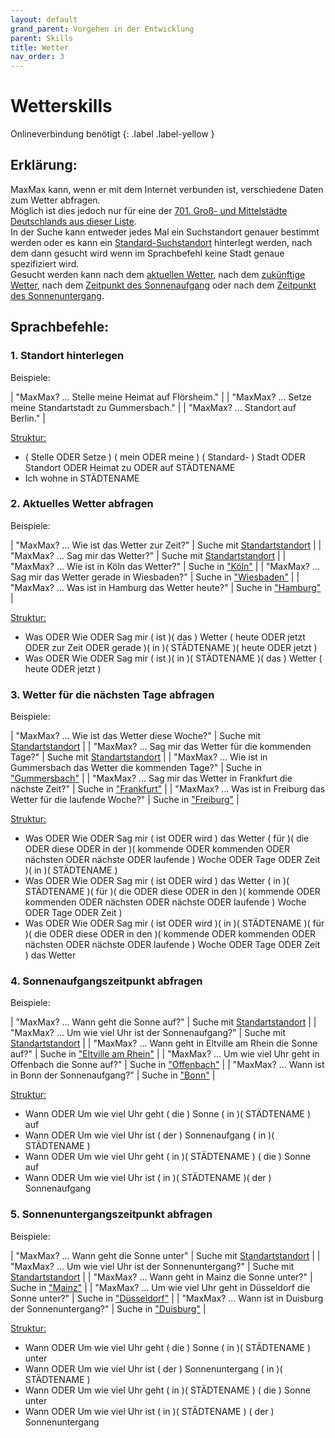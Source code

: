 ```yaml
---
layout: default
grand_parent: Vorgehen in der Entwicklung
parent: Skills
title: Wetter
nav_order: 3
---
```



# Wetterskills
<div class="labels" markdown="1">
Onlineverbindung benötigt
{: .label .label-yellow }
</div>

## Erklärung:
MaxMax kann, wenn er mit dem Internet verbunden ist, verschiedene Daten zum Wetter abfragen.<br/> Möglich ist dies jedoch nur für eine der [701. Groß- und Mittelstädte Deutschlands aus dieser Liste](weather_citys). <br/>In der Suche kann entweder jedes Mal ein Suchstandort genauer bestimmt werden oder es kann ein [Standard-Suchstandort](#1-standort-hinterlegen) hinterlegt werden, nach dem dann gesucht wird wenn im Sprachbefehl keine Stadt genaue spezifiziert wird.<br/>
Gesucht werden kann nach dem [aktuellen Wetter](#2-aktuelles-wetter-abfragen), nach dem [zukünftige Wetter](#3-wetter-für-die-nächsten-tage-abfragen), nach dem [Zeitpunkt des Sonnenaufgang](#4-sonnenaufgangszeitpunkt-abfragen) oder nach dem [Zeitpunkt des Sonnenuntergang](#5-sonnenuntergangszeitpunkt-abfragen).



## Sprachbefehle:
### 1. Standort hinterlegen 
Beispiele:

| "MaxMax? ... Stelle meine Heimat auf Flörsheim."         |
| "MaxMax? ... Setze meine Standartstadt zu Gummersbach."    |
| "MaxMax? ... Standort auf Berlin."    |

[Struktur:](structure) 
- ( Stelle ODER Setze ) ( mein ODER meine ) ( Standard- ) Stadt ODER Standort ODER Heimat zu ODER auf STÄDTENAME
- Ich wohne in STÄDTENAME

### 2. Aktuelles Wetter abfragen
Beispiele:

| "MaxMax? ... Wie ist das Wetter zur Zeit?" | Suche mit [Standartstandort](#1-standort-hinterlegen) |
| "MaxMax? ... Sag mir das Wetter?" | Suche mit [Standartstandort](#1-standort-hinterlegen) |
| "MaxMax? ... Wie ist in Köln das Wetter?"               | Suche in ["Köln"](weather_citys) | 
| "MaxMax? ... Sag mir das Wetter gerade in Wiesbaden?" | Suche in ["Wiesbaden"](weather_citys) |
| "MaxMax? ... Was ist in Hamburg das Wetter heute?"  | Suche in ["Hamburg"](weather_citys) | 

[Struktur:](structure) 
- Was ODER Wie ODER Sag mir ( ist )( das ) Wetter ( heute ODER jetzt ODER zur Zeit ODER gerade )( in )( STÄDTENAME )( heute ODER jetzt )
- Was ODER Wie ODER Sag mir ( ist )( in )( STÄDTENAME )( das ) Wetter ( heute ODER jetzt )

### 3. Wetter für die nächsten Tage abfragen
Beispiele:

| "MaxMax? ... Wie ist das Wetter diese Woche?" | Suche mit [Standartstandort](#1-standort-hinterlegen) |
| "MaxMax? ... Sag mir das Wetter für die kommenden Tage?" | Suche mit [Standartstandort](#1-standort-hinterlegen) |
| "MaxMax? ... Wie ist in Gummersbach das Wetter die kommenden Tage?"               | Suche in ["Gummersbach"](weather_citys) | 
| "MaxMax? ... Sag mir das Wetter in Frankfurt die nächste Zeit?" | Suche in ["Frankfurt"](weather_citys) |
| "MaxMax? ... Was ist in Freiburg das Wetter für die laufende Woche?"  | Suche in ["Freiburg"](weather_citys) | 

[Struktur:](structure) 
- Was ODER Wie ODER Sag mir ( ist ODER wird ) das Wetter ( für )( die ODER diese ODER in der )( kommende ODER kommenden ODER nächsten ODER nächste ODER laufende ) Woche ODER Tage ODER Zeit )( in )( STÄDTENAME )
-  Was ODER Wie ODER Sag mir ( ist ODER wird ) das Wetter ( in )( STÄDTENAME )( für )( die ODER diese ODER in den )( kommende ODER kommenden ODER nächsten ODER nächste ODER laufende ) Woche ODER Tage ODER Zeit )
- Was ODER Wie ODER Sag mir ( ist ODER wird )( in )( STÄDTENAME )( für )( die ODER diese ODER in den )( kommende ODER kommenden ODER nächsten ODER nächste ODER laufende ) Woche ODER Tage ODER Zeit ) das Wetter 


### 4. Sonnenaufgangszeitpunkt abfragen
Beispiele:

| "MaxMax? ... Wann geht die Sonne auf?" | Suche mit [Standartstandort](#1-standort-hinterlegen) |
| "MaxMax? ... Um wie viel Uhr ist der Sonnenaufgang?" | Suche mit [Standartstandort](#1-standort-hinterlegen) |
| "MaxMax? ... Wann geht in Eltville am Rhein die Sonne auf?"               | Suche in ["Eltville am Rhein"](weather_citys) | 
| "MaxMax? ... Um wie viel Uhr geht in Offenbach die Sonne auf?" | Suche in ["Offenbach"](weather_citys) |
| "MaxMax? ... Wann ist in Bonn der Sonnenaufgang?"  | Suche in ["Bonn"](weather_citys) | 

[Struktur:](structure) 
- Wann ODER Um wie viel Uhr geht ( die ) Sonne ( in )( STÄDTENAME ) auf
- Wann ODER Um wie viel Uhr ist ( der ) Sonnenaufgang ( in )( STÄDTENAME )
- Wann ODER Um wie viel Uhr geht ( in )( STÄDTENAME ) ( die ) Sonne auf
- Wann ODER Um wie viel Uhr ist ( in )( STÄDTENAME )( der ) Sonnenaufgang 

### 5. Sonnenuntergangszeitpunkt abfragen
Beispiele:

| "MaxMax? ... Wann geht die Sonne unter" | Suche mit [Standartstandort](#1-standort-hinterlegen) |
| "MaxMax? ... Um wie viel Uhr ist der Sonnenuntergang?" | Suche mit [Standartstandort](#1-standort-hinterlegen) |
| "MaxMax? ... Wann geht in Mainz die Sonne unter?"               | Suche in ["Mainz"](weather_citys) | 
| "MaxMax? ... Um wie viel Uhr geht in Düsseldorf die Sonne unter?" | Suche in ["Düsseldorf"](weather_citys)  |
| "MaxMax? ... Wann ist in Duisburg der Sonnenuntergang?"  | Suche in ["Duisburg"](weather_citys)  | 

[Struktur:](structure) 
- Wann ODER Um wie viel Uhr geht ( die ) Sonne ( in )( STÄDTENAME ) unter
- Wann ODER Um wie viel Uhr ist ( der ) Sonnenuntergang ( in )( STÄDTENAME )
- Wann ODER Um wie viel Uhr geht ( in )( STÄDTENAME ) ( die ) Sonne unter
- Wann ODER Um wie viel Uhr ist  ( in )( STÄDTENAME ) ( der ) Sonnenuntergang

